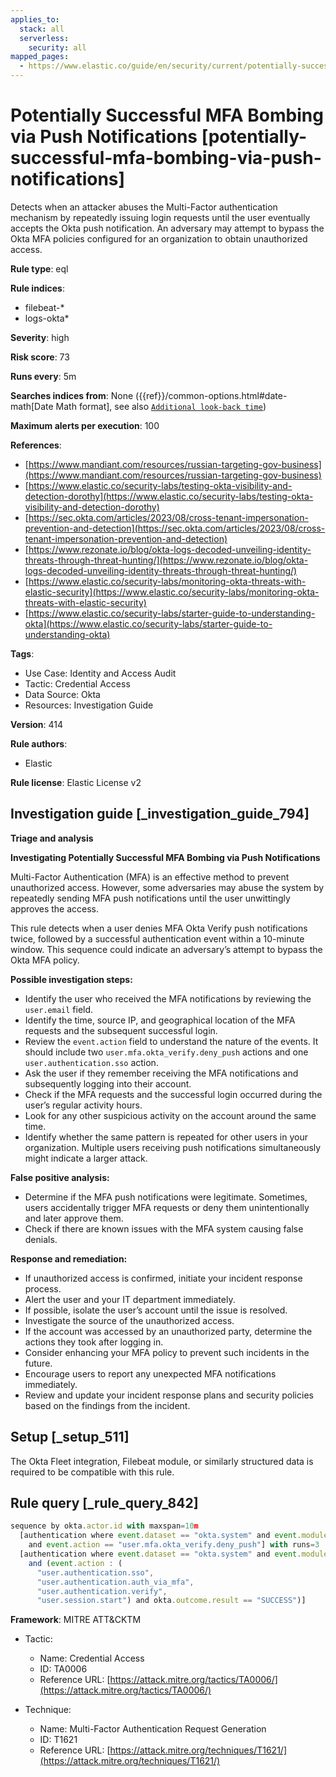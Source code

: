 ```yaml
---
applies_to:
  stack: all
  serverless:
    security: all
mapped_pages:
  - https://www.elastic.co/guide/en/security/current/potentially-successful-mfa-bombing-via-push-notifications.html
---
```


# Potentially Successful MFA Bombing via Push Notifications [potentially-successful-mfa-bombing-via-push-notifications]

Detects when an attacker abuses the Multi-Factor authentication mechanism by repeatedly issuing login requests until the user eventually accepts the Okta push notification. An adversary may attempt to bypass the Okta MFA policies configured for an organization to obtain unauthorized access.

**Rule type**: eql

**Rule indices**:

* filebeat-*
* logs-okta*

**Severity**: high

**Risk score**: 73

**Runs every**: 5m

**Searches indices from**: None ({{ref}}/common-options.html#date-math[Date Math format], see also [`Additional look-back time`](docs-content://solutions/security/detect-and-alert/create-detection-rule.md#rule-schedule))

**Maximum alerts per execution**: 100

**References**:

* [https://www.mandiant.com/resources/russian-targeting-gov-business](https://www.mandiant.com/resources/russian-targeting-gov-business)
* [https://www.elastic.co/security-labs/testing-okta-visibility-and-detection-dorothy](https://www.elastic.co/security-labs/testing-okta-visibility-and-detection-dorothy)
* [https://sec.okta.com/articles/2023/08/cross-tenant-impersonation-prevention-and-detection](https://sec.okta.com/articles/2023/08/cross-tenant-impersonation-prevention-and-detection)
* [https://www.rezonate.io/blog/okta-logs-decoded-unveiling-identity-threats-through-threat-hunting/](https://www.rezonate.io/blog/okta-logs-decoded-unveiling-identity-threats-through-threat-hunting/)
* [https://www.elastic.co/security-labs/monitoring-okta-threats-with-elastic-security](https://www.elastic.co/security-labs/monitoring-okta-threats-with-elastic-security)
* [https://www.elastic.co/security-labs/starter-guide-to-understanding-okta](https://www.elastic.co/security-labs/starter-guide-to-understanding-okta)

**Tags**:

* Use Case: Identity and Access Audit
* Tactic: Credential Access
* Data Source: Okta
* Resources: Investigation Guide

**Version**: 414

**Rule authors**:

* Elastic

**Rule license**: Elastic License v2

## Investigation guide [_investigation_guide_794]

**Triage and analysis**

**Investigating Potentially Successful MFA Bombing via Push Notifications**

Multi-Factor Authentication (MFA) is an effective method to prevent unauthorized access. However, some adversaries may abuse the system by repeatedly sending MFA push notifications until the user unwittingly approves the access.

This rule detects when a user denies MFA Okta Verify push notifications twice, followed by a successful authentication event within a 10-minute window. This sequence could indicate an adversary’s attempt to bypass the Okta MFA policy.

**Possible investigation steps:**

* Identify the user who received the MFA notifications by reviewing the `user.email` field.
* Identify the time, source IP, and geographical location of the MFA requests and the subsequent successful login.
* Review the `event.action` field to understand the nature of the events. It should include two `user.mfa.okta_verify.deny_push` actions and one `user.authentication.sso` action.
* Ask the user if they remember receiving the MFA notifications and subsequently logging into their account.
* Check if the MFA requests and the successful login occurred during the user’s regular activity hours.
* Look for any other suspicious activity on the account around the same time.
* Identify whether the same pattern is repeated for other users in your organization. Multiple users receiving push notifications simultaneously might indicate a larger attack.

**False positive analysis:**

* Determine if the MFA push notifications were legitimate. Sometimes, users accidentally trigger MFA requests or deny them unintentionally and later approve them.
* Check if there are known issues with the MFA system causing false denials.

**Response and remediation:**

* If unauthorized access is confirmed, initiate your incident response process.
* Alert the user and your IT department immediately.
* If possible, isolate the user’s account until the issue is resolved.
* Investigate the source of the unauthorized access.
* If the account was accessed by an unauthorized party, determine the actions they took after logging in.
* Consider enhancing your MFA policy to prevent such incidents in the future.
* Encourage users to report any unexpected MFA notifications immediately.
* Review and update your incident response plans and security policies based on the findings from the incident.


## Setup [_setup_511]

The Okta Fleet integration, Filebeat module, or similarly structured data is required to be compatible with this rule.


## Rule query [_rule_query_842]

```js
sequence by okta.actor.id with maxspan=10m
  [authentication where event.dataset == "okta.system" and event.module == "okta"
    and event.action == "user.mfa.okta_verify.deny_push"] with runs=3
  [authentication where event.dataset == "okta.system" and event.module == "okta"
    and (event.action : (
      "user.authentication.sso",
      "user.authentication.auth_via_mfa",
      "user.authentication.verify",
      "user.session.start") and okta.outcome.result == "SUCCESS")]
```

**Framework**: MITRE ATT&CKTM

* Tactic:

    * Name: Credential Access
    * ID: TA0006
    * Reference URL: [https://attack.mitre.org/tactics/TA0006/](https://attack.mitre.org/tactics/TA0006/)

* Technique:

    * Name: Multi-Factor Authentication Request Generation
    * ID: T1621
    * Reference URL: [https://attack.mitre.org/techniques/T1621/](https://attack.mitre.org/techniques/T1621/)



